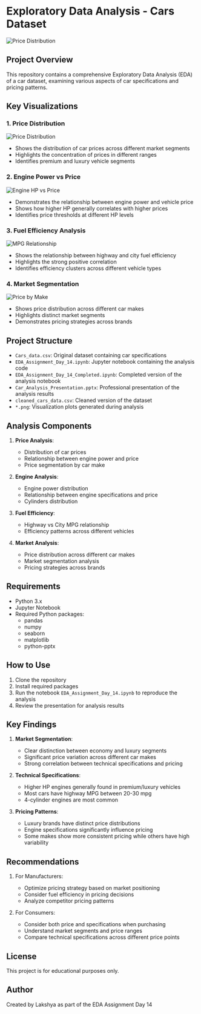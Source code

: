 # Exploratory Data Analysis - Cars Dataset

![Price Distribution](visualization/price_distribution.png)

## Project Overview
This repository contains a comprehensive Exploratory Data Analysis (EDA) of a car dataset, examining various aspects of car specifications and pricing patterns.

## Key Visualizations

### 1. Price Distribution
![Price Distribution](visualization/price_distribution.png)
- Shows the distribution of car prices across different market segments
- Highlights the concentration of prices in different ranges
- Identifies premium and luxury vehicle segments

### 2. Engine Power vs Price
![Engine HP vs Price](visualization/hp_vs_price.png)
- Demonstrates the relationship between engine power and vehicle price
- Shows how higher HP generally correlates with higher prices
- Identifies price thresholds at different HP levels

### 3. Fuel Efficiency Analysis
![MPG Relationship](visualization/mpg_relationship.png)
- Shows the relationship between highway and city fuel efficiency
- Highlights the strong positive correlation
- Identifies efficiency clusters across different vehicle types

### 4. Market Segmentation
![Price by Make](visualization/price_by_make.png)
- Shows price distribution across different car makes
- Highlights distinct market segments
- Demonstrates pricing strategies across brands

## Project Structure

- `Cars_data.csv`: Original dataset containing car specifications
- `EDA_Assignment_Day_14.ipynb`: Jupyter notebook containing the analysis code
- `EDA_Assignment_Day_14_Completed.ipynb`: Completed version of the analysis notebook
- `Car_Analysis_Presentation.pptx`: Professional presentation of the analysis results
- `cleaned_cars_data.csv`: Cleaned version of the dataset
- `*.png`: Visualization plots generated during analysis

## Analysis Components

1. **Price Analysis**:
   - Distribution of car prices
   - Relationship between engine power and price
   - Price segmentation by car make

2. **Engine Analysis**:
   - Engine power distribution
   - Relationship between engine specifications and price
   - Cylinders distribution

3. **Fuel Efficiency**:
   - Highway vs City MPG relationship
   - Efficiency patterns across different vehicles

4. **Market Analysis**:
   - Price distribution across different car makes
   - Market segmentation analysis
   - Pricing strategies across brands

## Requirements

- Python 3.x
- Jupyter Notebook
- Required Python packages:
  - pandas
  - numpy
  - seaborn
  - matplotlib
  - python-pptx

## How to Use

1. Clone the repository
2. Install required packages
3. Run the notebook `EDA_Assignment_Day_14.ipynb` to reproduce the analysis
4. Review the presentation for analysis results

## Key Findings

1. **Market Segmentation**:
   - Clear distinction between economy and luxury segments
   - Significant price variation across different car makes
   - Strong correlation between technical specifications and pricing

2. **Technical Specifications**:
   - Higher HP engines generally found in premium/luxury vehicles
   - Most cars have highway MPG between 20-30 mpg
   - 4-cylinder engines are most common

3. **Pricing Patterns**:
   - Luxury brands have distinct price distributions
   - Engine specifications significantly influence pricing
   - Some makes show more consistent pricing while others have high variability

## Recommendations

1. For Manufacturers:
   - Optimize pricing strategy based on market positioning
   - Consider fuel efficiency in pricing decisions
   - Analyze competitor pricing patterns

2. For Consumers:
   - Consider both price and specifications when purchasing
   - Understand market segments and price ranges
   - Compare technical specifications across different price points

## License

This project is for educational purposes only.

## Author

Created by Lakshya as part of the EDA Assignment Day 14
